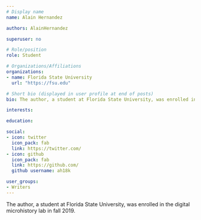 ```yaml
---
# Display name
name: Alain Hernandez

authors: AlainHernandez

superuser: no

# Role/position
role: Student

# Organizations/Affiliations
organizations:
- name: Florida State University
  url: "https://fsu.edu"

# Short bio (displayed in user profile at end of posts)
bio: The author, a student at Florida State University, was enrolled in the digital microhistory lab in fall 2019.

interests:

education:

social:
- icon: twitter
  icon_pack: fab
  link: https://twitter.com/
- icon: github
  icon_pack: fab
  link: https://github.com/
  github username: ah18k

user_groups:
- Writers
---
```

The author, a student at Florida State University, was enrolled in the digital microhistory lab in fall 2019.


